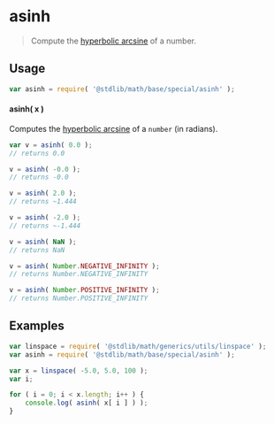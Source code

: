 asinh
===

> Compute the [hyperbolic arcsine][hyperbolic-arcsine] of a number.


<section class="usage">

## Usage

``` javascript
var asinh = require( '@stdlib/math/base/special/asinh' );
```

#### asinh( x )

Computes the [hyperbolic arcsine][hyperbolic-arcsine] of a `number` (in radians).

``` javascript
var v = asinh( 0.0 );
// returns 0.0

v = asinh( -0.0 );
// returns -0.0

v = asinh( 2.0 );
// returns ~1.444

v = asinh( -2.0 );
// returns ~-1.444

v = asinh( NaN );
// returns NaN

v = asinh( Number.NEGATIVE_INFINITY );
// returns Number.NEGATIVE_INFINITY

v = asinh( Number.POSITIVE_INFINITY );
// returns Number.POSITIVE_INFINITY
```

<!-- </usage> -->


<section class="examples">

## Examples

``` javascript
var linspace = require( '@stdlib/math/generics/utils/linspace' );
var asinh = require( '@stdlib/math/base/special/asinh' );

var x = linspace( -5.0, 5.0, 100 );
var i;

for ( i = 0; i < x.length; i++ ) {
    console.log( asinh( x[ i ] ) );
}
```

<!-- </examples> -->


<section class="links">

[hyperbolic-arcsine]: https://en.wikipedia.org/wiki/Inverse_hyperbolic_function

<!-- </links> -->
